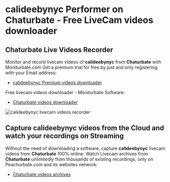 # calideebynyc Performer on Chaturbate - Free LiveCam videos downloader

## Chaturbate Live Videos Recorder

Monitor and record livecam videos of **calideebynyc** from **Chaturbate** with Moniturbate.com
Get a premium trial for free by just and only registering with your Email address:
* [calideebynyc Premium videos downloader](https://moniturbate.com/request-demo-licence-key.html)

Free livecam videos downloader - Moniturbate Software:
* [Chaturbate videos downloader](https://moniturbate.com/moniturbate-download-software.html)

![calideebynyc livecam videos recorder](https://peachurnet.com/templates/moniturbate-software.png)


## Capture calideebynyc videos from the Cloud and watch your recordings on Streaming

Without the need of downloading a software, capture **calideebynyc** livecam videos from **Chaturbate** 100% online.
Watch Livecam archives from **Chaturbate** unlimitedly from thousands of existing recordings, only on Peachurbate.com and its websites network:
* [Chaturbate videos archives](https://peachurnet.com/)